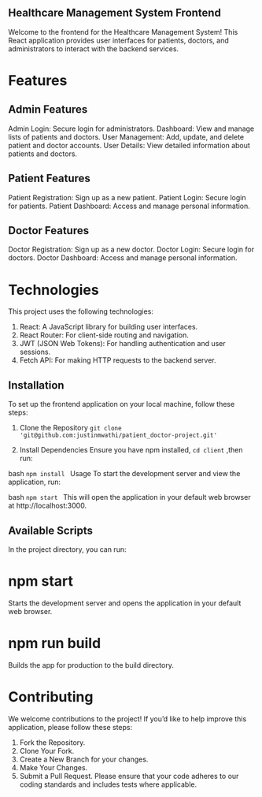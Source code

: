 ## Healthcare Management System Frontend

Welcome to the frontend for the Healthcare Management System! This React application provides user interfaces for patients, doctors, and administrators to interact with the backend services.

# Features

## Admin Features

Admin Login: Secure login for administrators.
Dashboard: View and manage lists of patients and doctors.
User Management: Add, update, and delete patient and doctor accounts.
User Details: View detailed information about patients and doctors.

## Patient Features

Patient Registration: Sign up as a new patient.
Patient Login: Secure login for patients.
Patient Dashboard: Access and manage personal information.

## Doctor Features

Doctor Registration: Sign up as a new doctor.
Doctor Login: Secure login for doctors.
Doctor Dashboard: Access and manage personal information.

# Technologies

This project uses the following technologies:

1. React: A JavaScript library for building user interfaces.
2. React Router: For client-side routing and navigation.
3. JWT (JSON Web Tokens): For handling authentication and user sessions.
4. Fetch API: For making HTTP requests to the backend server.

## Installation

To set up the frontend application on your local machine, follow these steps:

1. Clone the Repository
   `git clone 'git@github.com:justinmwathi/patient_doctor-project.git' 
                                                                     `

2. Install Dependencies
   Ensure you have npm installed, `cd client` ,then run:

bash
`npm install
                     `
Usage
To start the development server and view the application, run:

bash
`npm start
                    `
This will open the application in your default web browser at http://localhost:3000.

## Available Scripts

In the project directory, you can run:

# npm start

Starts the development server and opens the application in your default web browser.

# npm run build

Builds the app for production to the build directory.

# Contributing

We welcome contributions to the project! If you’d like to help improve this application, please follow these steps:

1. Fork the Repository.
2. Clone Your Fork.
3. Create a New Branch for your changes.
4. Make Your Changes.
5. Submit a Pull Request.
   Please ensure that your code adheres to our coding standards and includes tests where applicable.
